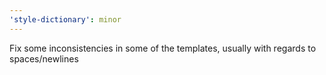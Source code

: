 ```yaml
---
'style-dictionary': minor
---
```


Fix some inconsistencies in some of the templates, usually with regards to spaces/newlines
